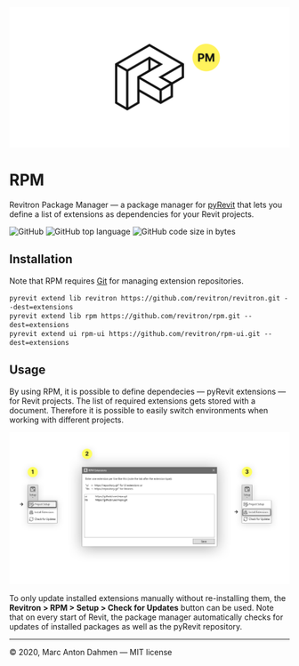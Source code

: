 ![](svg/rpm-readme.svg)

# RPM

Revitron Package Manager &mdash; a package manager for [pyRevit](https://github.com/eirannejad/pyRevit) that lets you define a list of extensions as dependencies for your Revit projects.

![GitHub](https://img.shields.io/github/license/revitron/rpm?color=222222)
![GitHub top language](https://img.shields.io/github/languages/top/revitron/rpm?color=222222)
![GitHub code size in bytes](https://img.shields.io/github/languages/code-size/revitron/rpm?color=222222)

## Installation

Note that RPM requires [Git](https://git-scm.com/) for managing extension repositories. 

    pyrevit extend lib revitron https://github.com/revitron/revitron.git --dest=extensions
    pyrevit extend lib rpm https://github.com/revitron/rpm.git --dest=extensions
    pyrevit extend ui rpm-ui https://github.com/revitron/rpm-ui.git --dest=extensions

## Usage

By using RPM, it is possible to define dependecies &mdash; pyRevit extensions &mdash; for Revit projects. The list of required extensions gets stored with a document. Therefore it is possible to easily switch environments when working with different projects.

![](png/help.png)

To only update installed extensions manually without re-installing them, the **Revitron > RPM > Setup > Check for Updates** button can be used. Note that on every start of Revit, the package manager automatically checks for updates of installed packages as well as the pyRevit repository.

---

&copy; 2020, Marc Anton Dahmen &mdash; MIT license
